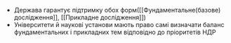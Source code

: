 - Держава гарантує підтримку обох форм([[Фундаментальне(базове) дослідження]], [[Прикладне дослідження]])
- Університети й наукові установи мають право самі визначати баланс фундаментальних і прикладних тем відповідно до пріоритетів НДР